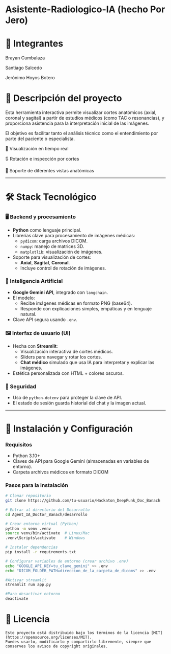 
# Asistente-Radiologico-IA (hecho Por Jero)

# 👥 Integrantes

Brayan Cumbalaza

Santiago Salcedo

Jerónimo Hoyos Botero

# 📝 Descripción del proyecto
Esta herramienta interactiva permite visualizar cortes anatómicos (axial, coronal y sagital) a partir de estudios médicos (como TAC o resonancias), y proporciona asistencia para la interpretación inicial de las imágenes.

El objetivo es facilitar tanto el análisis técnico como el entendimiento por parte del paciente o especialista.

🔄 Visualización en tiempo real

🔃 Rotación e inspección por cortes

🧭 Soporte de diferentes vistas anatómicas 

---

# 🛠 Stack Tecnológico 

### 🖥️ Backend y procesamiento
- **Python** como lenguaje principal.
- Librerías clave para procesamiento de imágenes médicas:
  - `pydicom`: carga archivos DICOM.
  - `numpy`: manejo de matrices 3D.
  - `matplotlib`: visualización de imágenes.
- Soporte para visualización de cortes:
  - **Axial**, **Sagital**, **Coronal**.
  - Incluye control de rotación de imágenes.

### 🧠 Inteligencia Artificial
- **Google Gemini API**, integrado con `langchain`.
- El modelo:
  - Recibe imágenes médicas en formato PNG (base64).
  - Responde con explicaciones simples, empáticas y en lenguaje natural.
- Clave API segura usando `.env`.

### 🖼️ Interfaz de usuario (UI)
- Hecha con **Streamlit**:
  - Visualización interactiva de cortes médicos.
  - Sliders para navegar y rotar los cortes.
  - **Chat médico** simulado que usa IA para interpretar y explicar las imágenes.
- Estética personalizada con HTML + colores oscuros.

### 🔐 Seguridad
- Uso de `python-dotenv` para proteger la clave de API.
- El estado de sesión guarda historial del chat y la imagen actual.

---

# 🚀 Instalación y Configuración  

### **Requisitos**  
- Python 3.10+  
- Claves de API para Google Gemini (almacenadas en variables de entorno).  
- Carpeta archivos médicos en formato DICOM
### **Pasos para la instalación**  
```bash
# Clonar repositorio
git clone https://github.com/tu-usuario/Hackaton_DeepPunk_Doc_Banach

# Entrar al directorio del Desarrollo
cd Agent_IA_Doctor_Banach/desarrollo

# Crear entorno virtual (Python)
python -m venv .venv
source venv/bin/activate  # Linux/Mac
.venv\Scripts\activate    # Windows

# Instalar dependencias
pip install -r requirements.txt

# Configurar variables de entorno (crear archivo .env)
echo "GOOGLE_API_KEY=tu_clave_gemini" >> .env
echo "DICOM_FOLDER_PATH=direccion_de_la_carpeta_de_dicoms" >> .env

#Activar streamlit
streamlit run app.py

#Para desactivar entorno
deactivate
```

# 📄 Licencia 
``` 
Este proyecto está distribuido bajo los términos de la licencia [MIT](https://opensource.org/licenses/MIT).  
Puedes usarlo, modificarlo y compartirlo libremente, siempre que conserves los avisos de copyright originales.
```
